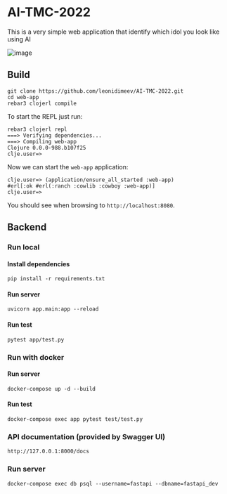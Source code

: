 # AI-TMC-2022

This is a very simple web application that identify which idol you look like using AI

![image](https://user-images.githubusercontent.com/45921749/152905626-2fb6883a-825f-49e8-9e77-342cd3887933.png)

## Build

    git clone https://github.com/leonidimeev/AI-TMC-2022.git
    cd web-app
    rebar3 clojerl compile

To start the REPL just run:

    rebar3 clojerl repl
    ===> Verifying dependencies...
    ===> Compiling web-app
    Clojure 0.0.0-988.b107f25
    clje.user=>

Now we can start the `web-app` application:

    clje.user=> (application/ensure_all_started :web-app)
    #erl[:ok #erl(:ranch :cowlib :cowboy :web-app)]
    clje.user=>

You should see when browsing to
`http://localhost:8080`.

## Backend

### Run local

#### Install dependencies

    pip install -r requirements.txt

#### Run server

    uvicorn app.main:app --reload

#### Run test

    pytest app/test.py
    
### Run with docker

#### Run server
    
    docker-compose up -d --build
    
#### Run test

    docker-compose exec app pytest test/test.py
    
### API documentation (provided by Swagger UI)

    http://127.0.0.1:8000/docs
    
### Run server

    docker-compose exec db psql --username=fastapi --dbname=fastapi_dev
